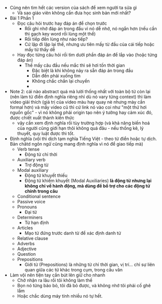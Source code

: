 - Cũng nên tìm hết các version của sách để xem người ta sửa gì
	- Và sao giáo viên không cần đưa học sinh bản mới nhất?
- Bài 1 Phần 1
	- Đọc câu hỏi trước hay đáp án để chọn trước
		- Rồi ghi nhớ đáp án trong đầu vì nó dễ nhớ, nó ngắn hơn (nếu cần thì gạch key word rồi lùng một thể)
		- Rồi tiếp đến lùng như nào tiếp?
		- Cứ lặp đi lặp lại thế, nhưng ưu tiên mấy từ đầu của cái tiếp hoặc mấy từ thấy dễ
	- Hay đọc từng câu hỏi rồi tìm dưới phần đáp án để lắp vào (hoặc từng đáp án)
		- Thế mấy câu đầu nếu mắc thì sẽ hơi tốn thời gian
			- Đặc biệt là khi không nảy ra sẵn đáp án trong đầu
			- Dẫn đến phải xuống tìm
			- Không chắc chắn lại chuyển
			-
- Note 2: cái nào abstract quá mà lười thống nhất với toàn bộ từ còn lại (nên làm từ điển định nghĩa riêng nhỉ dù nó vary từng context) thì làm video giải thích (giá trị của video màu hay quay nè nhưng mày cần formal hơn) và mấy video cũ thì cứ link nó vào coi như "một thứ hơi nguồn gốc" - vì nó không phải origin tạo nên ý tưởng hay cảm xúc đó, được chiết xuất thành kiến thức
	- vậy cần xem định nghĩa rồi tùy trường hợp (và khả năng biến hoá của người cũng giới hạn thôi không quá đâu - nếu thống kê, lý thuyết, quy luật được thì tốt.
- Định nghĩa (vội thì dịch tạm nghĩa Tiếng Việt - theo từ điển hoặc tự dịch. Bản châtd ngôn ngữ cũng mang định nghĩa vì nó để giao tiếp mà)
	- Verb tense
		- Động từ chỉ thời
	- Auxiliary verb
		- Trợ động từ
	- Modal auxiliary
		- Động từ khuyết thiếu
		- Động từ khiếm khuyết (Modal Auxiliaries) **là động từ nhưng lại không chỉ về hành động, mà dùng để bổ trợ cho các động từ chính trong câu**
	- Conditional sentence
	- Passive voice
	- Pronouns
		- Đại từ
	- Determiners
		- Từ hạn định
	- Articles
		- Mạo từ đứng trước danh từ để xác định danh từ
	- Relative clause
	- Adverbs
	- Adjective
	- Question
	- Prepositions
		- Giới từ (Prepositions) là những từ chỉ thời gian, vị trí… chỉ sự liên quan giữa các từ khác trong cụm, trong câu văn
- Làm vội nên tiện tay cắn bút lên giữ cho nhanh
	- Chở nhận ra lâu rồi tôi không làm thế
	- Bọn nó từng bảo bỏ, tôi đã bỏ được, và không nhớ tôi phải cố ghê lắm
	- Hoặc chắc dùng máy tính nhiều nó tự hết.